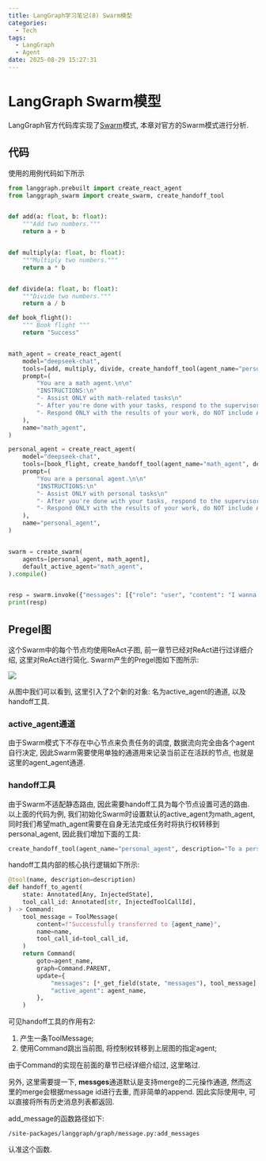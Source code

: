 ```yaml
---
title: LangGraph学习笔记(8) Swarm模型
categories:
  - Tech
tags:
  - LangGraph
  - Agent
date: 2025-08-29 15:27:31
---
```



# LangGraph Swarm模型

LangGraph官方代码库实现了[Swarm](https://langchain-ai.github.io/langgraph/agents/multi-agent/#swarm)模式, 本章对官方的Swarm模式进行分析.



## 代码

使用的用例代码如下所示

``` python
from langgraph.prebuilt import create_react_agent
from langgraph_swarm import create_swarm, create_handoff_tool


def add(a: float, b: float):
    """Add two numbers."""
    return a + b


def multiply(a: float, b: float):
    """Multiply two numbers."""
    return a * b


def divide(a: float, b: float):
    """Divide two numbers."""
    return a / b

def book_flight():
    """ Book flight """
    return "Success"


math_agent = create_react_agent(
    model="deepseek-chat",
    tools=[add, multiply, divide, create_handoff_tool(agent_name="personal_agent", description="To a personal agent")],
    prompt=(
        "You are a math agent.\n\n"
        "INSTRUCTIONS:\n"
        "- Assist ONLY with math-related tasks\n"
        "- After you're done with your tasks, respond to the supervisor directly\n"
        "- Respond ONLY with the results of your work, do NOT include ANY other text."
    ),
    name="math_agent",
)

personal_agent = create_react_agent(
    model="deepseek-chat",
    tools=[book_flight, create_handoff_tool(agent_name="math_agent", description="To a math agent")],
    prompt=(
        "You are a personal agent.\n\n"
        "INSTRUCTIONS:\n"
        "- Assist ONLY with personal tasks\n"
        "- After you're done with your tasks, respond to the supervisor directly\n"
        "- Respond ONLY with the results of your work, do NOT include ANY other text."
    ),
    name="personal_agent",
)


swarm = create_swarm(
    agents=[personal_agent, math_agent],
    default_active_agent="math_agent",
).compile()


resp = swarm.invoke({"messages": [{"role": "user", "content": "I wanna go to Beijing next Monday"}]}, stream_mode="updates")
print(resp)
```



## Pregel图

这个Swarm中的每个节点均使用ReAct子图, 前一章节已经对ReAct进行过详细介绍, 这里对ReAct进行简化. Swarm产生的Pregel图如下图所示:

![](pregel.svg)

从图中我们可以看到, 这里引入了2个新的对象: 名为active_agent的通道, 以及handoff工具.



### active_agent通道

由于Swarm模式下不存在中心节点来负责任务的调度, 数据流向完全由各个agent自行决定, 因此Swarm需要使用单独的通道用来记录当前正在活跃的节点, 也就是这里的agent_agent通道.



### handoff工具

由于Swarm不适配静态路由, 因此需要handoff工具为每个节点设置可选的路由. 以上面的代码为例, 我们初始化Swarm时设置默认的active_agent为math_agent, 同时我们希望math_agent需要在自身无法完成任务时将执行权转移到personal_agent, 因此我们增加下面的工具:

``` python
create_handoff_tool(agent_name="personal_agent", description="To a personal agent")
```

handoff工具内部的核心执行逻辑如下所示:

``` python
@tool(name, description=description)
def handoff_to_agent(
    state: Annotated[Any, InjectedState],
    tool_call_id: Annotated[str, InjectedToolCallId],
) -> Command:
    tool_message = ToolMessage(
        content=f"Successfully transferred to {agent_name}",
        name=name,
        tool_call_id=tool_call_id,
    )
    return Command(
        goto=agent_name,
        graph=Command.PARENT,
        update={
            "messages": [*_get_field(state, "messages"), tool_message],
            "active_agent": agent_name,
        },
    )
```

可见handoff工具的作用有2:

1. 产生一条ToolMessage;
2. 使用Command跳出当前图, 将控制权转移到上层图的指定agent;

由于Command的实现在前面的章节已经详细介绍过, 这里略过.

另外, 这里需要提一下, **messges**通道默认是支持merge的二元操作通道, 然而这里的merge会根据message id进行去重, 而非简单的append. 因此实际使用中, 可以直接将所有历史消息列表都返回. 

add_message的函数路径如下:

``` shell
/site-packages/langgraph/graph/message.py:add_messages
```

认准这个函数.
